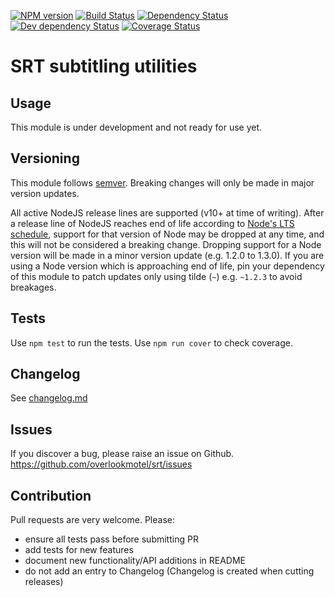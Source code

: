 [![NPM version](https://img.shields.io/npm/v/srt.svg)](https://www.npmjs.com/package/srt)
[![Build Status](https://img.shields.io/travis/overlookmotel/srt/master.svg)](http://travis-ci.org/overlookmotel/srt)
[![Dependency Status](https://img.shields.io/david/overlookmotel/srt.svg)](https://david-dm.org/overlookmotel/srt)
[![Dev dependency Status](https://img.shields.io/david/dev/overlookmotel/srt.svg)](https://david-dm.org/overlookmotel/srt)
[![Coverage Status](https://img.shields.io/coveralls/overlookmotel/srt/master.svg)](https://coveralls.io/r/overlookmotel/srt)

# SRT subtitling utilities

## Usage

This module is under development and not ready for use yet.

## Versioning

This module follows [semver](https://semver.org/). Breaking changes will only be made in major version updates.

All active NodeJS release lines are supported (v10+ at time of writing). After a release line of NodeJS reaches end of life according to [Node's LTS schedule](https://nodejs.org/en/about/releases/), support for that version of Node may be dropped at any time, and this will not be considered a breaking change. Dropping support for a Node version will be made in a minor version update (e.g. 1.2.0 to 1.3.0). If you are using a Node version which is approaching end of life, pin your dependency of this module to patch updates only using tilde (`~`) e.g. `~1.2.3` to avoid breakages.

## Tests

Use `npm test` to run the tests. Use `npm run cover` to check coverage.

## Changelog

See [changelog.md](https://github.com/overlookmotel/srt/blob/master/changelog.md)

## Issues

If you discover a bug, please raise an issue on Github. https://github.com/overlookmotel/srt/issues

## Contribution

Pull requests are very welcome. Please:

* ensure all tests pass before submitting PR
* add tests for new features
* document new functionality/API additions in README
* do not add an entry to Changelog (Changelog is created when cutting releases)
